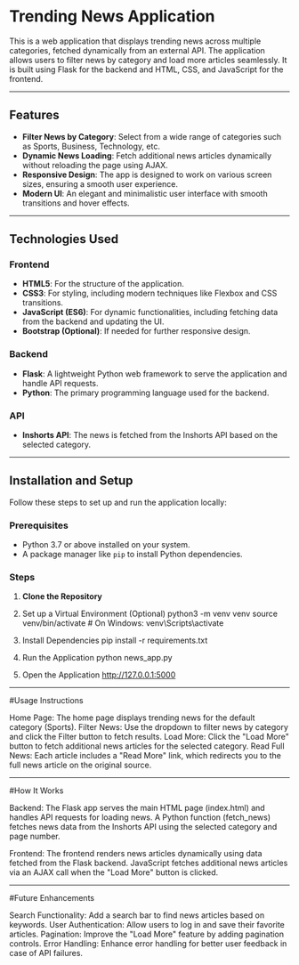 # Trending News Application

This is a web application that displays trending news across multiple categories, fetched dynamically from an external API. The application allows users to filter news by category and load more articles seamlessly. It is built using Flask for the backend and HTML, CSS, and JavaScript for the frontend.

---

## Features

- **Filter News by Category**: Select from a wide range of categories such as Sports, Business, Technology, etc.
- **Dynamic News Loading**: Fetch additional news articles dynamically without reloading the page using AJAX.
- **Responsive Design**: The app is designed to work on various screen sizes, ensuring a smooth user experience.
- **Modern UI**: An elegant and minimalistic user interface with smooth transitions and hover effects.

---

## Technologies Used

### Frontend
- **HTML5**: For the structure of the application.
- **CSS3**: For styling, including modern techniques like Flexbox and CSS transitions.
- **JavaScript (ES6)**: For dynamic functionalities, including fetching data from the backend and updating the UI.
- **Bootstrap (Optional)**: If needed for further responsive design.

### Backend
- **Flask**: A lightweight Python web framework to serve the application and handle API requests.
- **Python**: The primary programming language used for the backend.

### API
- **Inshorts API**: The news is fetched from the Inshorts API based on the selected category.

---

## Installation and Setup

Follow these steps to set up and run the application locally:

### Prerequisites

- Python 3.7 or above installed on your system.
- A package manager like `pip` to install Python dependencies.

### Steps

1. **Clone the Repository**  

2. Set up a Virtual Environment (Optional)
    python3 -m venv venv
    source venv/bin/activate  # On Windows: venv\Scripts\activate

3. Install Dependencies
    pip install -r requirements.txt

4. Run the Application
    python news_app.py

5. Open the Application
    http://127.0.0.1:5000

-------------------------------------------------------------------------------------------

#Usage Instructions

Home Page: The home page displays trending news for the default category (Sports).
Filter News: Use the dropdown to filter news by category and click the Filter button to fetch results.
Load More: Click the "Load More" button to fetch additional news articles for the selected category.
Read Full News: Each article includes a "Read More" link, which redirects you to the full news article on the original source.


-------------------------------------------------------------------------------------------

#How It Works

Backend:
The Flask app serves the main HTML page (index.html) and handles API requests for loading news.
A Python function (fetch_news) fetches news data from the Inshorts API using the selected category and page number.

Frontend:
The frontend renders news articles dynamically using data fetched from the Flask backend.
JavaScript fetches additional news articles via an AJAX call when the "Load More" button is clicked.


-------------------------------------------------------------------------------------------

#Future Enhancements

Search Functionality: Add a search bar to find news articles based on keywords.
User Authentication: Allow users to log in and save their favorite articles.
Pagination: Improve the "Load More" feature by adding pagination controls.
Error Handling: Enhance error handling for better user feedback in case of API failures.
